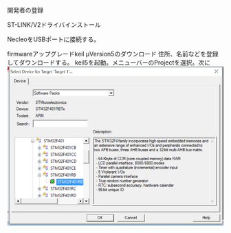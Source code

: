開発者の登録

ST-LINK/V2ドライバインストール

NecleoをUSBポートに接続する。

firmwareアップグレードkeil μVersion5のダウンロード
  住所、名前などを登録してダウンロードする。
keil5を起動。メニューバーのProjectを選択。次に
![Ｋｅｉｌ設定画面](../img/Keil_Soc_Select.jpg)

